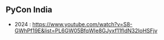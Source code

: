 ## PyCon India
* 2024 : https://www.youtube.com/watch?v=S8-GWhPf19E&list=PL6GW05BfqWIe8GJyxf11fldN32IoHSFjv